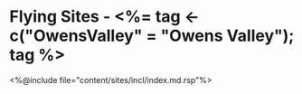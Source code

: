 # Flying Sites - <%= tag <- c("OwensValley" = "Owens Valley"); tag %>

<%@include file="content/sites/incl/index.md.rsp"%>
